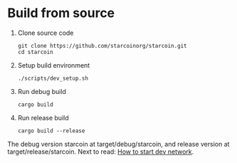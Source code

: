 # Build from source

1. Clone source code

     ```shell
    git clone https://github.com/starcoinorg/starcoin.git
    cd starcoin
    ```
2. Setup build environment

    ```shell
    ./scripts/dev_setup.sh
    ```
3. Run debug build

    ```shell
   cargo build
    ```
4. Run release build

    ```
   cargo build --release
    ```
   
The debug version starcoin at target/debug/starcoin, and release version at target/release/starcoin. Next to read: [How to start dev network](./dev_network.md).